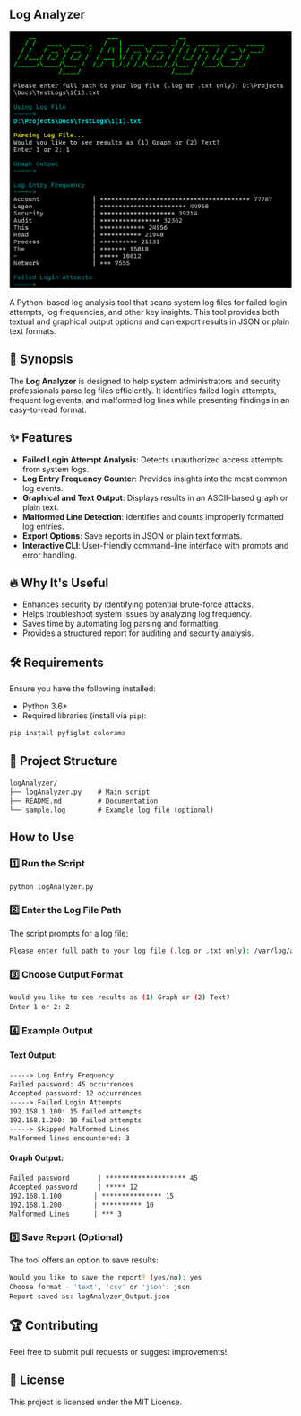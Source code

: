 ## Log Analyzer

![Log Analyzer](logAnalyzer_Landing.png)

A Python-based log analysis tool that scans system log files for failed login attempts, log frequencies, and other key insights. This tool provides both textual and graphical output options and can export results in JSON or plain text formats.

## 📌 Synopsis

The **Log Analyzer** is designed to help system administrators and security professionals parse log files efficiently. It identifies failed login attempts, frequent log events, and malformed log lines while presenting findings in an easy-to-read format.

## ✨ Features

- **Failed Login Attempt Analysis**: Detects unauthorized access attempts from system logs.
- **Log Entry Frequency Counter**: Provides insights into the most common log events.
- **Graphical and Text Output**: Displays results in an ASCII-based graph or plain text.
- **Malformed Line Detection**: Identifies and counts improperly formatted log entries.
- **Export Options**: Save reports in JSON or plain text formats.
- **Interactive CLI**: User-friendly command-line interface with prompts and error handling.

## 🔥 Why It's Useful

- Enhances security by identifying potential brute-force attacks.
- Helps troubleshoot system issues by analyzing log frequency.
- Saves time by automating log parsing and formatting.
- Provides a structured report for auditing and security analysis.

## 🛠 Requirements

Ensure you have the following installed:

- Python 3.6+
- Required libraries (install via `pip`):

```sh
pip install pyfiglet colorama
```

## 📂 Project Structure

```plaintext
logAnalyzer/
├── logAnalyzer.py    # Main script
├── README.md         # Documentation
└── sample.log        # Example log file (optional)
```

## How to Use

### 1️⃣ Run the Script

```sh
python logAnalyzer.py
```

### 2️⃣ Enter the Log File Path

The script prompts for a log file:

```sh
Please enter full path to your log file (.log or .txt only): /var/log/auth.log
```

### 3️⃣ Choose Output Format

```sh
Would you like to see results as (1) Graph or (2) Text?
Enter 1 or 2: 2
```

### 4️⃣ Example Output

#### **Text Output:**

```plaintext
-----> Log Entry Frequency
Failed password: 45 occurrences
Accepted password: 12 occurrences
-----> Failed Login Attempts
192.168.1.100: 15 failed attempts
192.168.1.200: 10 failed attempts
-----> Skipped Malformed Lines
Malformed lines encountered: 3
```

#### **Graph Output:**

```plaintext
Failed password       | ******************** 45
Accepted password     | ***** 12
192.168.1.100        | *************** 15
192.168.1.200        | ********** 10
Malformed Lines      | *** 3
```

### 5️⃣ Save Report (Optional)

The tool offers an option to save results:

```sh
Would you like to save the report? (yes/no): yes
Choose format - 'text', 'csv' or 'json': json
Report saved as: logAnalyzer_Output.json
```

## 🏆 Contributing

Feel free to submit pull requests or suggest improvements!

## 📜 License

This project is licensed under the MIT License.

